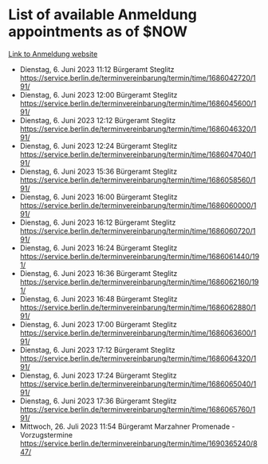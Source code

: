 # List of available Anmeldung appointments as of $NOW
[Link to Anmeldung website](https://service.berlin.de/terminvereinbarung/termin/tag.php?termin=1&anliegen[]=120686&dienstleisterlist=122210,122217,327316,122219,327312,122227,327314,122231,327346,122243,327348,122254,122252,329742,122260,329745,122262,329748,122271,327278,122273,327274,122277,327276,330436,122280,327294,122282,327290,122284,327292,122291,327270,122285,327266,122286,327264,122296,327268,150230,329760,122297,327286,122294,327284,122312,329763,122314,329775,122304,327330,122311,327334,122309,327332,317869,122281,327352,122279,329772,122283,122276,327324,122274,327326,122267,329766,122246,327318,122251,327320,122257,327322,122208,327298,122226,327300&herkunft=http%3A%2F%2Fservice.berlin.de%2Fdienstleistung%2F120686%2F)
- Dienstag, 6. Juni 2023 11:12 Bürgeramt Steglitz https://service.berlin.de/terminvereinbarung/termin/time/1686042720/191/
- Dienstag, 6. Juni 2023 12:00 Bürgeramt Steglitz https://service.berlin.de/terminvereinbarung/termin/time/1686045600/191/
- Dienstag, 6. Juni 2023 12:12 Bürgeramt Steglitz https://service.berlin.de/terminvereinbarung/termin/time/1686046320/191/
- Dienstag, 6. Juni 2023 12:24 Bürgeramt Steglitz https://service.berlin.de/terminvereinbarung/termin/time/1686047040/191/
- Dienstag, 6. Juni 2023 15:36 Bürgeramt Steglitz https://service.berlin.de/terminvereinbarung/termin/time/1686058560/191/
- Dienstag, 6. Juni 2023 16:00 Bürgeramt Steglitz https://service.berlin.de/terminvereinbarung/termin/time/1686060000/191/
- Dienstag, 6. Juni 2023 16:12 Bürgeramt Steglitz https://service.berlin.de/terminvereinbarung/termin/time/1686060720/191/
- Dienstag, 6. Juni 2023 16:24 Bürgeramt Steglitz https://service.berlin.de/terminvereinbarung/termin/time/1686061440/191/
- Dienstag, 6. Juni 2023 16:36 Bürgeramt Steglitz https://service.berlin.de/terminvereinbarung/termin/time/1686062160/191/
- Dienstag, 6. Juni 2023 16:48 Bürgeramt Steglitz https://service.berlin.de/terminvereinbarung/termin/time/1686062880/191/
- Dienstag, 6. Juni 2023 17:00 Bürgeramt Steglitz https://service.berlin.de/terminvereinbarung/termin/time/1686063600/191/
- Dienstag, 6. Juni 2023 17:12 Bürgeramt Steglitz https://service.berlin.de/terminvereinbarung/termin/time/1686064320/191/
- Dienstag, 6. Juni 2023 17:24 Bürgeramt Steglitz https://service.berlin.de/terminvereinbarung/termin/time/1686065040/191/
- Dienstag, 6. Juni 2023 17:36 Bürgeramt Steglitz https://service.berlin.de/terminvereinbarung/termin/time/1686065760/191/
- Mittwoch, 26. Juli 2023 11:54 Bürgeramt Marzahner Promenade - Vorzugstermine https://service.berlin.de/terminvereinbarung/termin/time/1690365240/847/
